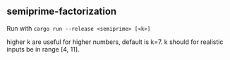 semiprime-factorization
-----------------------

Run with `cargo run --release <semiprime> [<k>]`

higher k are useful for higher numbers, default is k=7.
k should for realistic inputs be in range [4, 11].
